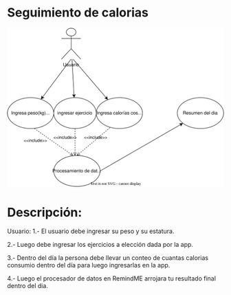 # Seguimiento de calorias

![SeguimientoCalorias](diagrams/usecases/UGC-RF2SeguimientoDeCalorias.svg)

# Descripción:

Usuario:
1.- El usuario debe ingresar su peso y su estatura.

2.- Luego debe ingresar los ejercicios a elección dada por la app.

3.- Dentro del día la persona debe llevar un conteo de cuantas calorias consumio dentro del día para luego ingresarlas en la app.

4.- Luego el procesador de datos en RemindME arrojara tu resultado final dentro del dia. 
